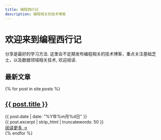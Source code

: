 ```yaml
---
title: 编程西行记
description: 编程相关的技术博客
---
```


# 欢迎来到编程西行记

分享是最好的学习方法.
这里会不定期发布编程相关的技术博客，重点关注基础芝士，以及数据领域相关技术, 欢迎阅读.

## 最新文章

<div class="post-list">
{% for post in site.posts %}
  <article class="post-item">
    <h2 class="post-title">
      <a href="{{ post.url | relative_url }}">{{ post.title }}</a>
    </h2>
    <div class="post-meta">
      <time datetime="{{ post.date | date_to_xmlschema }}">{{ post.date | date: "%Y年%m月%d日" }}</time>
    </div>
    <div class="post-excerpt">
      {{ post.excerpt | strip_html | truncatewords: 50 }}
    </div>
    <a href="{{ post.url | relative_url }}" class="read-more">阅读更多 →</a>
  </article>
{% endfor %}
</div> 
